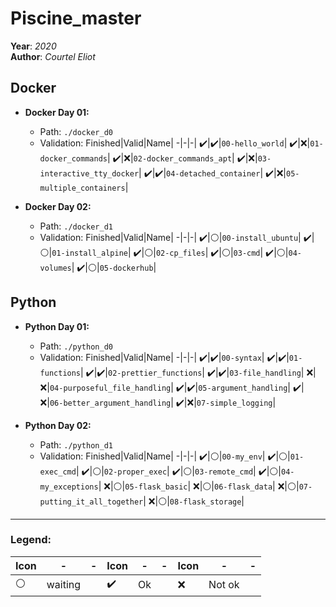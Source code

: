 # Piscine_master

**Year**: *2020*\
**Author**: *Courtel Eliot*

## Docker

  * **Docker Day 01:**
    * Path: `./docker_d0`
    * Validation:
      Finished|Valid|Name|
      -|-|-|
      ✔️|✔️|`00-hello_world`|
      ✔️|❌|`01-docker_commands`|
      ✔️|❌|`02-docker_commands_apt`|
      ✔️|❌|`03-interactive_tty_docker`|
      ✔️|✔️|`04-detached_container`|
      ✔️|❌|`05-multiple_containers`|

  * **Docker Day 02:**
    * Path: `./docker_d1`
    * Validation:
      Finished|Valid|Name|
      -|-|-|
      ✔️|⚪|`00-install_ubuntu`|
      ✔️|⚪|`01-install_alpine`|
      ✔️|⚪|`02-cp_files`|
      ✔️|⚪|`03-cmd`|
      ✔️|⚪|`04-volumes`|
      ✔️|⚪|`05-dockerhub`|



## Python

  * **Python Day 01:**
    * Path: `./python_d0`
    * Validation:
      Finished|Valid|Name|
      -|-|-|
      ✔️|✔️|`00-syntax`|
      ✔️|✔️|`01-functions`|
      ✔️|✔️|`02-prettier_functions`|
      ✔️|✔️|`03-file_handling`|
      ❌|❌|`04-purposeful_file_handling`|
      ✔️|✔️|`05-argument_handling`|
      ✔️|❌|`06-better_argument_handling`|
      ✔️|❌|`07-simple_logging`|
   
   
   * **Python Day 02:**
     * Path: `./python_d1`
     * Validation:
       Finished|Valid|Name|
       -|-|-|
       ✔️|⚪|`00-my_env`|
       ✔️|⚪|`01-exec_cmd`|
       ✔️|⚪|`02-proper_exec`|
       ✔️|⚪|`03-remote_cmd`|
       ✔️|⚪|`04-my_exceptions`|
       ❌|⚪|`05-flask_basic`|
       ❌|⚪|`06-flask_data`|
       ❌|⚪|`07-putting_it_all_together`|
       ❌|⚪|`08-flask_storage`|

---

### Legend:

Icon|-|-|Icon|-|-|Icon|-|-|
-|-|-|-|-|-|-|-|-|
⚪|waiting||✔️| Ok||❌| Not ok|

